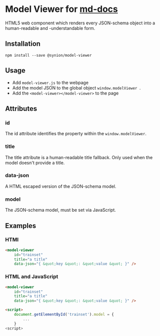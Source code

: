 # Model Viewer for [md-docs](https://github.com/synionnl/md-docs-cli)

HTML5 web component which renders every JSON-schema object into a human-readable and -understandable form.

## Installation

`npm install --save @synion/model-viewer`

## Usage

- Add `model-viewer.js` to the webpage
- Add the model JSON to the global object `window.modelViewer `.
- Add the `<model-viewer></model-viewer>` to the page

## Attributes

### id

The id attribute identifies the property within the `window.modelViewer`. 

### title

The title attribute is a human-readable title fallback. Only used when the model doesn't provide a title.

### data-json

A HTML escaped version of the JSON-schema model.

### model

The JSON-schema model, must be set via JavaScript.

## Examples

### HTMl

```html
<model-viewer 
    id="trainset"
    title="a title"
    data-json="{ &quot;key &quot;: &quot;value &quot; }" />
```

### HTML and JavaScript

```html
<model-viewer 
    id="trainset"
    title="a title"
    data-json="{ &quot;key &quot;: &quot;value &quot; }" />

<script>
	document.getElementById('trainset').model = {
    	...
    }
<script>
```
